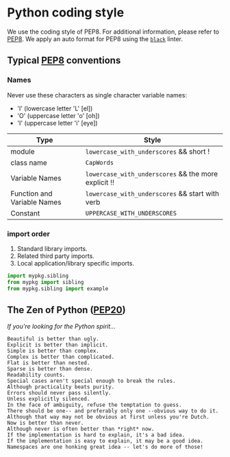 # Python coding style

We use the coding style of PEP8. For additional information, please refer to [PEP8](https://www.python.org/dev/peps/pep-0008/).
We apply an auto format for PEP8 using the [`black`](https://pypi.org/project/black/) linter.

## Typical [PEP8](https://www.python.org/dev/peps/pep-0008/) conventions 

### Names

Never use these characters as single character variable names: 

- 'l' (lowercase letter 'L' [el])
- 'O' (uppercase letter 'o' [oh])
- 'I' (uppercase letter 'i' [eye])

| Type                        | Style                                                |
| --------------------------- | ---------------------------------------------------- |
| module                      | `lowercase_with_underscores` && short !              |
| class name                  | `CapWords`                                           |
| Variable Names              | `lowercase_with_underscores` && the more explicit !! |
| Function and Variable Names | `lowercase_with_underscores` && start with verb      |
| Constant                    | `UPPERCASE_WITH_UNDERSCORES`                         |

### import order

1. Standard library imports.
2. Related third party imports.
3. Local application/library specific imports.

```python
import mypkg.sibling
from mypkg import sibling
from mypkg.sibling import example
```

## The Zen of Python ([PEP20](https://www.python.org/dev/peps/pep-0020/#id2))

*If you're looking for the Python spirit...*

```
Beautiful is better than ugly.
Explicit is better than implicit.
Simple is better than complex.
Complex is better than complicated.
Flat is better than nested.
Sparse is better than dense.
Readability counts.
Special cases aren't special enough to break the rules.
Although practicality beats purity.
Errors should never pass silently.
Unless explicitly silenced.
In the face of ambiguity, refuse the temptation to guess.
There should be one-- and preferably only one --obvious way to do it.
Although that way may not be obvious at first unless you're Dutch.
Now is better than never.
Although never is often better than *right* now.
If the implementation is hard to explain, it's a bad idea.
If the implementation is easy to explain, it may be a good idea.
Namespaces are one honking great idea -- let's do more of those!
```
